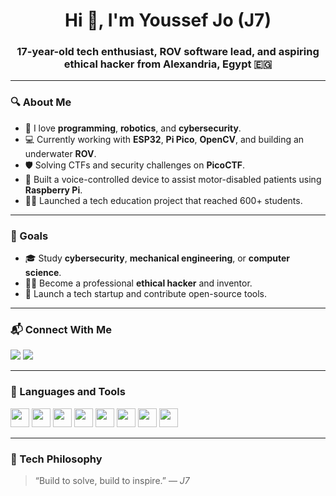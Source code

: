<h1 align="center">Hi 👋, I'm Youssef Jo (J7)</h1>
<h3 align="center">17-year-old tech enthusiast, ROV software lead, and aspiring ethical hacker from Alexandria, Egypt 🇪🇬</h3>



---

### 🔍 About Me
- 🚀 I love **programming**, **robotics**, and **cybersecurity**.
- 💻 Currently working with **ESP32**, **Pi Pico**, **OpenCV**, and building an underwater **ROV**.
- 🛡️ Solving CTFs and security challenges on **PicoCTF**.
- 🧠 Built a voice-controlled device to assist motor-disabled patients using **Raspberry Pi**.
- 👨‍🏫 Launched a tech education project that reached 600+ students.

---

### 🎯 Goals
- 🎓 Study **cybersecurity**, **mechanical engineering**, or **computer science**.
- 🧑‍💻 Become a professional **ethical hacker** and inventor.
- 🚀 Launch a tech startup and contribute open-source tools.

---

### 📬 Connect With Me
<p>
  <a href="mailto:youssef32155@gmail.com"><img src="https://img.shields.io/badge/Gmail-D14836?style=flat&logo=gmail&logoColor=white"/></a>
  <a href="https://github.com/Y0J7"><img src="https://img.shields.io/badge/GitHub-100000?style=flat&logo=github&logoColor=white"/></a>
</p>

---

### 🧰 Languages and Tools
<p align="left">
  <img src="https://cdn.jsdelivr.net/gh/devicons/devicon/icons/python/python-original.svg" height="30"/>
  <img src="https://upload.wikimedia.org/wikipedia/commons/8/87/Windows_logo_-_2021.svg" height="30"/>
  <img src="https://cdn.jsdelivr.net/gh/devicons/devicon/icons/linux/linux-original.svg" height="30"/>
  <img src="https://cdn.jsdelivr.net/gh/devicons/devicon/icons/html5/html5-original.svg" height="30"/>
  <img src="https://cdn.jsdelivr.net/gh/devicons/devicon/icons/css3/css3-original.svg" height="30"/>
  <img src="https://cdn.jsdelivr.net/gh/devicons/devicon/icons/opencv/opencv-original.svg" height="30"/>
  <img src="https://cdn.jsdelivr.net/gh/devicons/devicon/icons/photoshop/photoshop-plain.svg" height="30"/>
  <img src="https://cdn.jsdelivr.net/gh/devicons/devicon/icons/bash/bash-original.svg" height="30"/>
</p>

---

### 🧠 Tech Philosophy
> “Build to solve, build to inspire.” — *J7*
